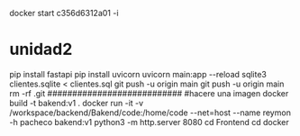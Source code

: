 docker start c356d6312a01 -i
# unidad2
pip install fastapi
pip install uvicorn
uvicorn main:app --reload
sqlite3 clientes.sqlite < clientes.sql
git push -u origin main
 git push -u origin main
 rm -rf .git
 ###########################
#hacere una imagen
 docker build -t bakend:v1 . 
 docker run -it -v /workspace/backend/Bakend/code:/home/code --net=host --name reymon -h pacheco  bakend:v1
python3 -m http.server 8080
cd Frontend 
cd docker 